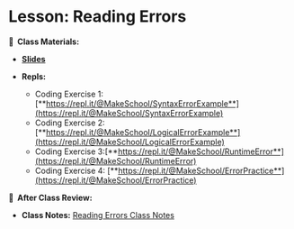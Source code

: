 <!-- .slide: data-background="./Images/header.svg" data-background-repeat="none" data-background-size="40% 40%" data-background-position="center 10%" class="header" -->

# Lesson: Reading Errors

<!-- Put a link to the slides so that students can find them -->

**📝 &nbsp;Class Materials:**

<!-- Put a link to the slides -->

- [**Slides**](https://docs.google.com/presentation/d/11jnWVM8EGTTZ77XAtcfUbhVC0_sGDsYrp_K2TkQRSyk)

- **Repls:**
  - Coding Exercise 1: [**https://repl.it/@MakeSchool/SyntaxErrorExample**](https://repl.it/@MakeSchool/SyntaxErrorExample)
  - Coding Exercise 2: [**https://repl.it/@MakeSchool/LogicalErrorExample**](https://repl.it/@MakeSchool/LogicalErrorExample)
  - Coding Exercise 3:[**https://repl.it/@MakeSchool/RuntimeError**](https://repl.it/@MakeSchool/RuntimeError)
  - Coding Exercise 4: [**https://repl.it/@MakeSchool/ErrorPractice**](https://repl.it/@MakeSchool/ErrorPractice)

**📖 &nbsp;After Class Review:**

- **Class Notes:** [Reading Errors Class Notes](https://docs.google.com/document/d/1xVjto02TusULsZ_klCdNKUw1wtEnIJ6eWrRBZ2R4L-Q/)

<!-- > -->
